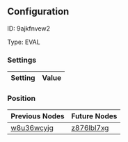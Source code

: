# <nil>
## Configuration
ID:  9ajkfnvew2

Type: EVAL 


### Settings
| Setting | Value  |
| :------------------------ | ---------------------------------------- |
 




### Position
| Previous Nodes | Future Nodes |
| :------------- | ------------ |
| [w8u36wcyjg](./w8u36wcyjg.md) | [z876lbl7xg](./z876lbl7xg.md) |